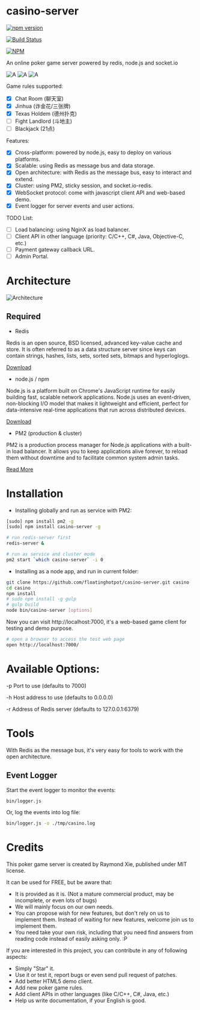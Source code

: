 # casino-server #

[![npm version](https://badge.fury.io/js/casino-server.svg)](http://badge.fury.io/js/casino-server)

[![Build Status](https://travis-ci.org/floatinghotpot/casino-server.svg)](https://travis-ci.org/floatinghotpot/casino-server)

[![NPM](https://nodei.co/npm-dl/casino-server.png?height=3)](https://nodei.co/npm/casino-server/)

An online poker game server powered by redis, node.js and socket.io

![A](https://github.com/floatinghotpot/casino-server/raw/master/wwwsrc/img/4_14.png) ![A](https://github.com/floatinghotpot/casino-server/raw/master/wwwsrc/img/3_14.png)
![A](https://github.com/floatinghotpot/casino-server/raw/master/wwwsrc/img/2_14.png)
  
Game rules supported:
- [x] Chat Room (聊天室)
- [x] Jinhua (诈金花/三张牌)
- [x] Texas Holdem (德州扑克)
- [ ] Fight Landlord (斗地主)
- [ ] Blackjack (21点)

Features: 
- [x] Cross-platform: powered by node.js, easy to deploy on various platforms.
- [x] Scalable: using Redis as message bus and data storage.
- [x] Open architecture: with Redis as the message bus, easy to interact and extend.
- [x] Cluster: using PM2, sticky session, and socket.io-redis.
- [x] WebSocket protocol: come with javascript client API and web-based demo. 
- [x] Event logger for server events and user actions.

TODO List:
- [ ] Load balancing: using NginX as load balancer.
- [ ] Client API in other language (priority: C/C++, C#, Java, Objective-C, etc.)
- [ ] Payment gateway callback URL.
- [ ] Admin Portal.

# Architecture #

![Architecture](https://github.com/floatinghotpot/casino-server/raw/master/docs/architecture.png)

## Required ##

* Redis

Redis is an open source, BSD licensed, advanced key-value cache and store. It is often referred to as a data structure server since keys can contain strings, hashes, lists, sets, sorted sets, bitmaps and hyperloglogs.

[Download](http://redis.io/download)

* node.js / npm

Node.js is a platform built on Chrome's JavaScript runtime for easily building fast, scalable network applications. Node.js uses an event-driven, non-blocking I/O model that makes it lightweight and efficient, perfect for data-intensive real-time applications that run across distributed devices.

[Download](http://nodejs.org/download)

* PM2 (production & cluster)

PM2 is a production process manager for Node.js applications with a built-in load balancer. It allows you to keep applications alive forever, to reload them without downtime and to facilitate common system admin tasks.

[Read More](https://github.com/Unitech/pm2)

# Installation #

* Installing globally and run as service with PM2: 

```bash
[sudo] npm install pm2 -g
[sudo] npm install casino-server -g

# run redis-server first
redis-server &

# run as service and cluster mode
pm2 start `which casino-server` -i 0
```

* Installing as a node app, and run in current folder:

```bash
git clone https://github.com/floatinghotpot/casino-server.git casino
cd casino
npm install
# sudo npm install -g gulp
# gulp build
node bin/casino-server [options]
```

Now you can visit http://localhost:7000, it's a web-based game client for testing and demo purpose.

```bash
# open a browser to access the test web page
open http://localhost:7000/
```

# Available Options: #

-p Port to use (defaults to 7000)

-h Host address to use (defaults to 0.0.0.0)

-r Address of Redis server (defaults to 127.0.0.1:6379)

# Tools #

With Redis as the message bus, it's very easy for tools to work with the open architecture.

## Event Logger ##

Start the event logger to monitor the events:

```bash
bin/logger.js
```

Or, log the events into log file:

```bash
bin/logger.js -o ./tmp/casino.log
```

# Credits #

This poker game server is created by Raymond Xie, published under MIT license.

It can be used for FREE, but be aware that:

* It is provided as it is. (Not a mature commercial product, may be incomplete, or even lots of bugs)
* We will mainly focus on our own needs. 
* You can propose wish for new features, but don't rely on us to implement them. Instead of waiting for new features, welcome join us to implement them.
* You need take your own risk, including that you need find answers from reading code instead of easily asking only. :P

If you are interested in this project, you can contribute in any of following aspects:

* Simply "Star" it.
* Use it or test it, report bugs or even send pull request of patches.
* Add better HTML5 demo client.
* Add new poker game rules.
* Add client APIs in other languages (like C/C++, C#, Java, etc.)
* Help us write documentation, if your English is good.

